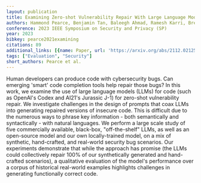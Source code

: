 ```yaml
---
layout: publication
title: Examining Zero-shot Vulnerability Repair With Large Language Models
authors: Hammond Pearce, Benjamin Tan, Baleegh Ahmad, Ramesh Karri, Brendan Dolan-gavitt
conference: 2023 IEEE Symposium on Security and Privacy (SP)
year: 2023
bibkey: pearce2021examining
citations: 89
additional_links: [{name: Paper, url: 'https://arxiv.org/abs/2112.02125'}]
tags: ["Evaluation", "Security"]
short_authors: Pearce et al.
---
```

Human developers can produce code with cybersecurity bugs. Can emerging
'smart' code completion tools help repair those bugs? In this work, we examine
the use of large language models (LLMs) for code (such as OpenAI's Codex and
AI21's Jurassic J-1) for zero-shot vulnerability repair. We investigate
challenges in the design of prompts that coax LLMs into generating repaired
versions of insecure code. This is difficult due to the numerous ways to phrase
key information - both semantically and syntactically - with natural languages.
We perform a large scale study of five commercially available, black-box,
"off-the-shelf" LLMs, as well as an open-source model and our own
locally-trained model, on a mix of synthetic, hand-crafted, and real-world
security bug scenarios. Our experiments demonstrate that while the approach has
promise (the LLMs could collectively repair 100% of our synthetically generated
and hand-crafted scenarios), a qualitative evaluation of the model's
performance over a corpus of historical real-world examples highlights
challenges in generating functionally correct code.